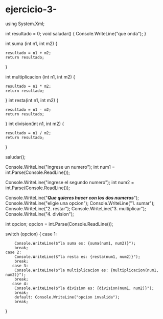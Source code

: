 # ejercicio-3-
using System.Xml;

int resultado = 0;
void saludar()
{
    Console.WriteLine("que onda");
}


int suma (int n1, int m2)
{
  
    resultado = n1 + m2;
    return resultado;
}

int multiplicacion (int n1, int m2)
{
    
    resultado = n1 * m2;
    return resultado;
}
int resta(int n1, int m2)
{
    
    resultado = n1 - m2;
    return resultado;
}
int division(int n1, int m2)
{
    
    resultado = n1 / m2;
    return resultado;
}


saludar();

Console.WriteLine("ingrese un numero");
int num1 = int.Parse(Console.ReadLine());

Console.WriteLine("ingrese el segundo numero");
int num2 = int.Parse(Console.ReadLine());


Console.WriteLine("***Que quieres hacer con los dos numeros***");
Console.WriteLine("eligie una opcion");
Console.WriteLine("1. sumar");
Console.WriteLine("2. restar");
Console.WriteLine("3. multiplicar");
Console.WriteLine("4. division");

int opcion;
 opcion = int.Parse(Console.ReadLine());

switch (opcion)
{
    case 1:
        
        Console.WriteLine($"la suma es: {suma(num1, num2)}");
        break;
    case 2:
        Console.WriteLine($"la resta es: {resta(num1, num2)}");
        break;
       case 3:
        Console.WriteLine($"la multiplicacion es: {multiplicacion(num1, num2)}");
        break;
       case 4:
        Console.WriteLine($"la division es: {division(num1, num2)}");
        break;
        default: Console.WriteLine("opcion invalida");
        break;
}
